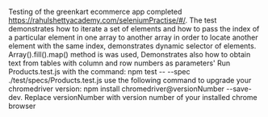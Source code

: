Testing of the greenkart ecommerce app completed https://rahulshettyacademy.com/seleniumPractise/#/. 
The test demonstrates how to iterate a set of elements and how to pass the index of a particular element in one array to another array in order to locate another element with the same index, demonstrates dynamic selector of elements. Array().fill().map() method is was used, Demonstrates also how to obtain text from tables with column and row numbers as parameters'
Run Products.test.js with the command: npm test -- --spec ./test/specs/Products.test.js
use the following command to upgrade your chromedriver version: npm install chromedriver@versionNumber --save-dev. Replace versionNumber with version number of your installed chrome browser
